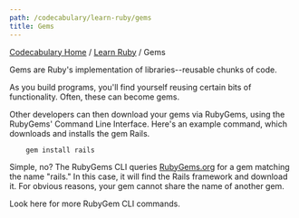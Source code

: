 ```yaml
---
path: /codecabulary/learn-ruby/gems
title: Gems
---
```

[Codecabulary Home](/codecabulary) / [Learn Ruby](/codecabulary/learn-ruby) / Gems

<!-- ---title: Gems -->

Gems are Ruby's implementation of libraries--reusable chunks of code. 

As you build programs, you'll find yourself reusing certain bits of functionality. Often, these can become gems.

Other developers can then download your gems via RubyGems, using the RubyGems' Command Line Interface. Here's an example command, which downloads and installs the gem Rails.

		gem install rails
		
Simple, no? The RubyGems CLI queries [RubyGems.org](rubygems.org) for a gem matching the name "rails." In this case, it will find the Rails framework and download it. For obvious reasons, your gem cannot share the name of another gem. 

Look here for more RubyGem CLI commands.
